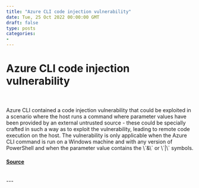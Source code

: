 ```yaml
---
title: "Azure CLI code injection vulnerability"
date: Tue, 25 Oct 2022 00:00:00 GMT
draft: false
type: posts
categories: 
- 
---
```

# Azure CLI code injection vulnerability

<br/>

<br/>
Azure CLI contained a code injection vulnerability that could be exploited in a scenario where the host runs a command where parameter values have been provided by an external untrusted source - these could be specially crafted in such a way as to exploit the vulnerability, leading to remote code execution on the host. The vulnerability is only applicable when the Azure CLI command is run on a Windows machine and with any version of PowerShell and when the parameter value contains the \`&\` or \`|\` symbols.

#### [Source](https://www.cloudvulndb.org/cve-2022-39327)

<br/>
---
